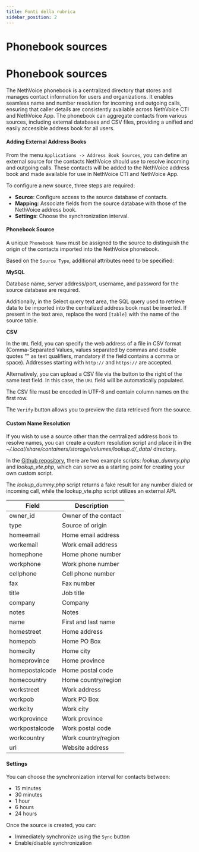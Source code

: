 ```yaml
---
title: Fonti della rubrica
sidebar_position: 2
---
```


# Phonebook sources

# Phonebook sources

The NethVoice phonebook is a centralized directory that stores and manages contact information for users and organizations. It enables seamless name and number resolution for incoming and outgoing calls, ensuring that caller details are consistently available across NethVoice CTI and NethVoice App. The phonebook can aggregate contacts from various sources, including external databases and CSV files, providing a unified and easily accessible address book for all users.

#### Adding External Address Books

From the menu `Applications -> Address Book Sources`, you can define an external source for the contacts NethVoice should use to resolve incoming and outgoing calls.
These contacts will be added to the NethVoice address book and made available for use in NethVoice CTI and NethVoice App.

To configure a new source, three steps are required:

- **Source**: Configure access to the source database of contacts.
- **Mapping**: Associate fields from the source database with those of the NethVoice address book.
- **Settings**: Choose the synchronization interval.

#### Phonebook Source

A unique `Phonebook Name` must be assigned to the source to distinguish the origin of the contacts imported into the NethVoice phonebook.

Based on the `Source Type`, additional attributes need to be specified:

**MySQL**

Database name, server address/port, username, and password for the source database are required.

Additionally, in the Select query text area, the SQL query used to retrieve data to be imported into the centralized address book must be inserted. If present in the text area, replace the word `[table]` with the name of the source table.

**CSV**

In the `URL` field, you can specify the web address of a file in CSV format (Comma-Separated Values, values separated by commas and double quotes "" as text qualifiers, mandatory if the field contains a comma or space). Addresses starting with `http://` and `https://` are accepted.

Alternatively, you can upload a CSV file via the button to the right of the same text field. In this case, the `URL` field will be automatically populated.

The CSV file must be encoded in UTF-8 and contain column names on the first row.

The `Verify` button allows you to preview the data retrieved from the source.

#### Custom Name Resolution

If you wish to use a source other than the centralized address book to resolve names, you can create a custom resolution script and place it in the *~/.local/share/containers/storage/volumes/lookup.d/\_data/* directory.

In the [Github repository](https://github.com/nethesis/ns8-nethvoice/tree/main/freepbx/usr/src/nethvoice/samples), there are two example scripts: *lookup_dummy.php* and *lookup_vte.php*, which can serve as a starting point for creating your own custom script.

The *lookup_dummy.php* script returns a fake result for any number dialed or incoming call, while the lookup_vte.php script utilizes an external API.

| Field           | Description             |
|-----------------|------------------------|
| owner_id        | Owner of the contact   |
| type            | Source of origin       |
| homeemail       | Home email address     |
| workemail       | Work email address     |
| homephone       | Home phone number      |
| workphone       | Work phone number      |
| cellphone       | Cell phone number      |
| fax             | Fax number             |
| title           | Job title              |
| company         | Company                |
| notes           | Notes                  |
| name            | First and last name    |
| homestreet      | Home address           |
| homepob         | Home PO Box            |
| homecity        | Home city              |
| homeprovince    | Home province          |
| homepostalcode  | Home postal code       |
| homecountry     | Home country/region    |
| workstreet      | Work address           |
| workpob         | Work PO Box            |
| workcity        | Work city              |
| workprovince    | Work province          |
| workpostalcode  | Work postal code       |
| workcountry     | Work country/region    |
| url             | Website address        |

#### Settings

You can choose the synchronization interval for contacts between:

- 15 minutes
- 30 minutes
- 1 hour
- 6 hours
- 24 hours

Once the source is created, you can:

- Immediately synchronize using the `Sync` button
- Enable/disable synchronization

